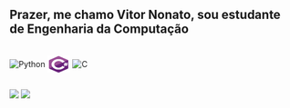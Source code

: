 ## Prazer, me chamo Vitor Nonato, sou estudante de Engenharia da Computação

<div style="display: inline_block"><br>
  <img align="center" alt="Python" height="30" width="40" src="https://https://raw.githubusercontent.com/devicons/devicon/master/icons/python/python-original.svg">
  <img align="center" alt="C" height="30" width="40" src="https://raw.githubusercontent.com/devicons/devicon/master/icons/csharp/csharp-original.svg">
   <img align="center" alt="C" height="30" width="40" src="https://https://raw.githubusercontent.com/github/explore/refs/heads/main/topics/sql/sql.png">
</div>
  
  ##
 
<div> 
  <a href = "mailto:vitornn32@gmail.com"><img src="https://img.shields.io/badge/-Gmail-%23333?style=for-the-badge&logo=gmail&logoColor=white" target="_blank"></a>
  <a href="https://www.https://www.linkedin.com/in/vitor-n-9441932b1/" target="_blank"><img src="https://img.shields.io/badge/-LinkedIn-%230077B5?style=for-the-badge&logo=linkedin&logoColor=white" target="_blank"></a> 
  
</div>

